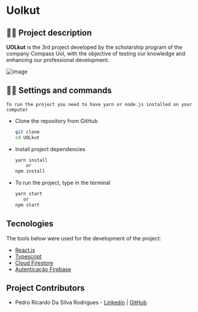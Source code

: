 # Uolkut
## :man_office_worker: Project description

**UOLkut** is the 3rd project developed by the scholarship program of the company Compass Uol, with the objective of testing our knowledge and enhancing our professional development.


![image](https://github.com/eupedrorodrigues/UOLkut/assets/122948103/a7017546-9c33-4d7e-bd6f-333d895a7cd7)



## :man_office_worker: Settings and commands

    To run the project you need to have yarn or node.js installed on your computer

* Clone the repository from GitHub

  ```bash
  git clone 
  cd UOLkut
  ```
* Install project dependencies

  ```bash
  yarn install
      or
  npm install
  ```
* To run the project, type in the terminal

  ```bash
  yarn start
     or
  npm start
  ```

## Tecnologies 

The tools below were used for the development of the project:

* [React.js](https://react.dev)
* [Typescript](https://www.typescriptlang.org)
* [Cloud Firestore](https://commie.io/#beNPByOH)
* [Autenticação Firebase](https://commie.io/#beNPByOH)

## Project Contributors

* Pedro Ricardo Da Silva Rodrigues - [Linkedin](https://www.linkedin.com/in/pedro-rodrigues-50986a262/) | [GitHub](https://github.com/eupedrorodrigues)

